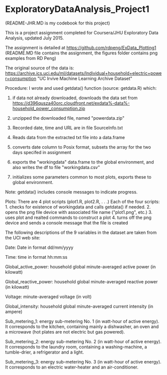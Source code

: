 ExploratoryDataAnalysis_Project1
========================================================
(README-JHR.MD is my codebook for this project)

This is a project assignment completed
for Coursera/JHU Exploratory Data Analysis,
updated July 2015. 

The assignment is detailed at https://github.com/rdpeng/ExData_Plotting1
(README.MD file contains the assignment, the figures folder contains png examples from RD Peng)

The original source of the data is:
https://archive.ics.uci.edu/ml/datasets/Individual+household+electric+power+consumption "UC Irvive Machine Learning Archive Dataset"

Procedure:
   I wrote and used getdata() function (source: getdata.R) which:
   1. if data not already downloaded, downloads the data set from
      https://d396qusza40orc.cloudfront.net/exdata%-data%-household_power_consumption.zip
  
   2. unzipped the downloaded file, named "powerdata.zip"

   3. Recorded date, time and URL are in file SourceInfo.txt
   
   4. Reads data from the extracted txt file into a data.frame
   
   5. converts date column to Posix format, subsets the array for the two days specifed in assignment
   
   6. exports the "workingdata" data.frame to the global environment, 
        and also writes the df to file "workingdata.csv"
   
   7. initializes some parameters common to most plots, exports these to global environment.
   
   Note: getdata() includes console messages to indicate progress.  

Plots:
    There are 4 plot scripts (plot1.R, plot2.R,  . . .)
    Each  of the four scripts:
       1. checks for existence of workingdata and calls getdata() if needed.
       2. opens the png file device with associated file name ("plot1.png", etc.)
       3. uses plot and realted commands to construct a plot
       4. turns off the png device and sends a console message that the file is created
       
       


The following descriptions of the 9 variables in the dataset are taken from the UCI web site:

Date: Date in format dd/mm/yyyy

Time: time in format hh:mm:ss

Global_active_power: household global minute-averaged active power (in kilowatt)

Global_reactive_power: household global minute-averaged reactive power (in kilowatt)

Voltage: minute-averaged voltage (in volt)

Global_intensity: household global minute-averaged current intensity (in ampere)

Sub_metering_1: energy sub-metering No. 1 (in watt-hour of active energy). It corresponds to the kitchen, containing mainly a dishwasher, an oven and a microwave (hot plates are not electric but gas powered).

Sub_metering_2: energy sub-metering No. 2 (in watt-hour of active energy). It corresponds to the laundry room, containing a washing-machine, a tumble-drier, a refrigerator and a light.

Sub_metering_3: energy sub-metering No. 3 (in watt-hour of active energy). It corresponds to an electric water-heater and an air-conditioner.

